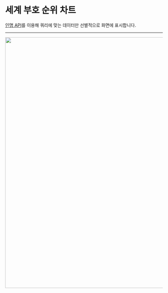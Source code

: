 세계 부호 순위 차트
==================
[인명 API](https://randomuser.me/api)를 이용해 쿼리에 맞는 데이터만 선별적으로 화면에 표시합니다.
***
<img src="https://github.com/shinjh0305-jhshin/VanilaJS/blob/b3cdea9c12a5fc61c5f26eb181ccb810f0fbac36/3.%20%EC%84%B8%EA%B3%84%20%EB%B6%80%ED%98%B8%20%EC%88%9C%EC%9C%84%20%EC%B0%A8%ED%8A%B8/img/result.gif"
width="800">
